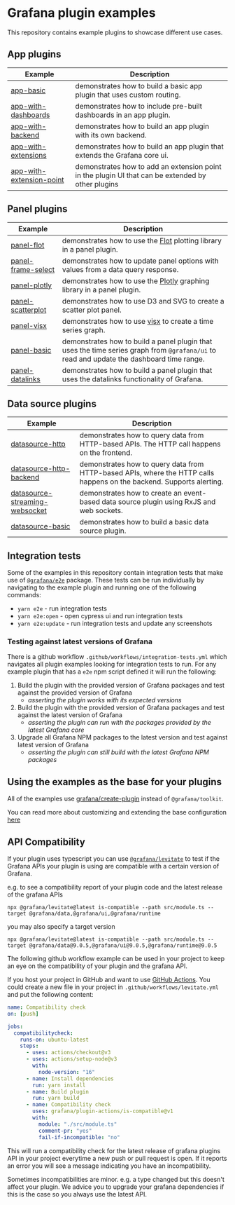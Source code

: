 # Grafana plugin examples

This repository contains example plugins to showcase different use cases.

## App plugins

| Example                                                       | Description                                                                                       |
| ------------------------------------------------------------- | ------------------------------------------------------------------------------------------------- |
| [app-basic](examples/app-basic)                               | demonstrates how to build a basic app plugin that uses custom routing.                            |
| [app-with-dashboards](examples/app-with-dashboards)           | demonstrates how to include pre-built dashboards in an app plugin.                                |
| [app-with-backend](examples/app-with-backend)                 | demonstrates how to build an app plugin with its own backend.                                     |
| [app-with-extensions](examples/app-with-extensions)           | demonstrates how to build an app plugin that extends the Grafana core ui.                         |
| [app-with-extension-point](examples/app-with-extension-point) | demonstrates how to add an extension point in the plugin UI that can be extended by other plugins |

## Panel plugins

| Example                                           | Description                                                                                                                              |
| ------------------------------------------------- | ---------------------------------------------------------------------------------------------------------------------------------------- |
| [panel-flot](examples/panel-flot)                 | demonstrates how to use the [Flot](http://www.flotcharts.org) plotting library in a panel plugin.                                        |
| [panel-frame-select](examples/panel-frame-select) | demonstrates how to update panel options with values from a data query response.                                                         |
| [panel-plotly](examples/panel-plotly)             | demonstrates how to use the [Plotly](https://plotly.com/javascript/) graphing library in a panel plugin.                                 |
| [panel-scatterplot](examples/panel-scatterplot)   | demonstrates how to use D3 and SVG to create a scatter plot panel.                                                                       |
| [panel-visx](examples/panel-visx)                 | demonstrates how to use [visx](https://github.com/airbnb/visx) to create a time series graph.                                            |
| [panel-basic](examples/panel-basic)               | demonstrates how to build a panel plugin that uses the time series graph from `@grafana/ui` to read and update the dashboard time range. |
| [panel-datalinks](examples/panel-datalinks)       | demonstrates how to build a panel plugin that uses the datalinks functionality of Grafana.                                               |

## Data source plugins

| Example                                                                   | Description                                                                                                          |
| ------------------------------------------------------------------------- | -------------------------------------------------------------------------------------------------------------------- |
| [datasource-http](examples/datasource-http)                               | demonstrates how to query data from HTTP-based APIs. The HTTP call happens on the frontend.                          |
| [datasource-http-backend](examples/datasource-http-backend)               | demonstrates how to query data from HTTP-based APIs, where the HTTP calls happens on the backend. Supports alerting. |
| [datasource-streaming-websocket](examples/datasource-streaming-websocket) | demonstrates how to create an event-based data source plugin using RxJS and web sockets.                             |
| [datasource-basic](examples/datasource-basic)                             | demonstrates how to build a basic data source plugin.                                                                |

## Integration tests

Some of the examples in this repository contain integration tests that make use of [`@grafana/e2e`](https://npmjs.com/package/@grafana/e2e) package. These tests can be run individually by navigating to the example plugin and running one of the following commands:

- `yarn e2e` - run integration tests
- `yarn e2e:open` - open cypress ui and run integration tests
- `yarn e2e:update` - run integration tests and update any screenshots

### Testing against latest versions of Grafana

There is a github workflow `.github/workflows/integration-tests.yml` which navigates all plugin examples looking for integration tests to run. For any example plugin that has a `e2e` npm script defined it will run the following:

1. Build the plugin with the provided version of Grafana packages and test against the provided version of Grafana
   - _asserting the plugin works with its expected versions_
1. Build the plugin with the provided version of Grafana packages and test against the latest version of Grafana
   - _asserting the plugin can run with the packages provided by the latest Grafana core_
1. Upgrade all Grafana NPM packages to the latest version and test against latest version of Grafana
   - _asserting the plugin can still build with the latest Grafana NPM packages_

## Using the examples as the base for your plugins

All of the examples use [grafana/create-plugin](https://github.com/grafana/create-plugin/) instead of `@grafana/toolkit`.

You can read more about customizing and extending the base configuration [here](https://github.com/grafana/create-plugin/#customizing-or-extending-the-basic-configs)

## API Compatibility

If your plugin uses typescript you can use [`@grafana/levitate`](https://github.com/grafana/levitate/) to test if the Grafana APIs your plugin is using are compatible with a certain version of Grafana.

e.g. to see a compatibility report of your plugin code and the latest release of the grafana APIs

```
npx @grafana/levitate@latest is-compatible --path src/module.ts --target @grafana/data,@grafana/ui,@grafana/runtime

```

you may also specify a target version

```
npx @grafana/levitate@latest is-compatible --path src/module.ts --target @grafana/data@9.0.5,@grafana/ui@9.0.5,@grafana/runtime@9.0.5

```

The following github workflow example can be used in your project to keep an eye on the compatibility of your plugin and the grafana API.

If you host your project in GitHub and want to use [GitHub Actions](https://docs.github.com/en/actions). You could create a new file in your project in `.github/workflows/levitate.yml` and put the following content:

```yaml
name: Compatibility check
on: [push]

jobs:
  compatibilitycheck:
    runs-on: ubuntu-latest
    steps:
      - uses: actions/checkout@v3
      - uses: actions/setup-node@v3
        with:
          node-version: "16"
      - name: Install dependencies
        run: yarn install
      - name: Build plugin
        run: yarn build
      - name: Compatibility check
        uses: grafana/plugin-actions/is-compatible@v1
        with:
          module: "./src/module.ts"
          comment-pr: "yes"
          fail-if-incompatible: "no"
```

This will run a compatibility check for the latest release of grafana plugins API in your project everytime a new push or pull request is open. If it reports an error you will see a message indicating you have an incompatibility.

Sometimes incompatibilities are minor. e.g. a type changed but this doesn't affect your plugin. We advice you to upgrade your grafana dependencies if this is the case so you always use the latest API.
